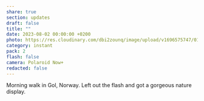 ```yaml
---
share: true
section: updates
draft: false
title: ""
date: 2023-08-02 00:00:00 +0200
photo: https://res.cloudinary.com/dbi2zounq/image/upload/v1696575747/011_iyvbja.jpg
category: instant
pack: 2
flash: false
camera: Polaroid Now+
redacted: false
---
```



Morning walk in Gol, Norway. Left out the flash and got a gorgeous nature display.